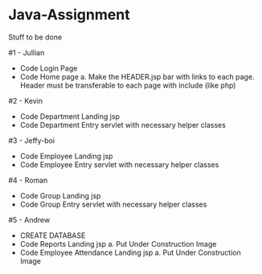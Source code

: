 # Java-Assignment
Stuff to be done

#1 - Jullian
  - Code Login Page
  - Code Home page
    a. Make the HEADER.jsp bar with links to each page. 
       Header must be transferable to each page with include (like php)
       
#2 - Kevin
  - Code Department Landing jsp
  - Code Department Entry servlet with necessary helper classes

#3 - Jeffy-boi
  - Code Employee Landing jsp
  - Code Employee Entry servlet with necessary helper classes
  
#4 - Roman
  - Code Group Landing jsp
  - Code Group Entry servlet with necessary helper classes
  
#5 - Andrew
  - CREATE DATABASE
  - Code Reports Landing jsp
    a. Put Under Construction Image
  - Code Employee Attendance Landing jsp
    a. Put Under Construction Image
  
